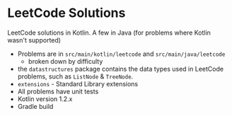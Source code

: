 LeetCode Solutions
==================

LeetCode solutions in Kotlin.
A few in Java (for problems where Kotlin wasn't supported)


* Problems are in `src/main/kotlin/leetcode` and `src/main/java/leetcode`
    * broken down by difficulty
* the `datastructures` package contains the data types used in LeetCode problems,
    such as `ListNode` & `TreeNode`. 
* `extensions` - Standard Library extensions
* All problems have unit tests
* Kotlin version 1.2.x
* Gradle build
